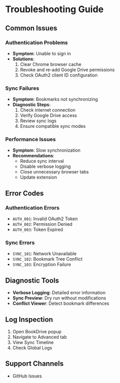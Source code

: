 # Troubleshooting Guide

## Common Issues

### Authentication Problems
- **Symptom**: Unable to sign in
- **Solutions**:
  1. Clear Chrome browser cache
  2. Revoke and re-add Google Drive permissions
  3. Check OAuth2 client ID configuration

### Sync Failures
- **Symptom**: Bookmarks not synchronizing
- **Diagnostic Steps**:
  1. Check internet connection
  2. Verify Google Drive access
  3. Review sync logs
  4. Ensure compatible sync modes

### Performance Issues
- **Symptom**: Slow synchronization
- **Recommendations**:
  - Reduce sync interval
  - Disable verbose logging
  - Close unnecessary browser tabs
  - Update extension

## Error Codes

### Authentication Errors
- `AUTH_001`: Invalid OAuth2 Token
- `AUTH_002`: Permission Denied
- `AUTH_003`: Token Expired

### Sync Errors
- `SYNC_101`: Network Unavailable
- `SYNC_102`: Bookmark Tree Conflict
- `SYNC_103`: Encryption Failure

## Diagnostic Tools
- **Verbose Logging**: Detailed error information
- **Sync Preview**: Dry run without modifications
- **Conflict Viewer**: Detect bookmark differences

## Log Inspection
1. Open BookDrive popup
2. Navigate to Advanced tab
3. View Sync Timeline
4. Check Global Logs

## Support Channels
- GitHub Issues